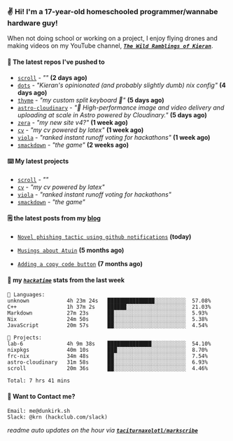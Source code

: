 ### ✌️ Hi! I'm a 17-year-old homeschooled programmer/wannabe hardware guy!

When not doing school or working on a project, I enjoy flying drones and making videos on my YouTube channel, [**_`The Wild Ramblings of Kieran`_**](https://youtube.com/@kieran.rambles).

#### 👷 The latest repos I've pushed to

- [`scroll`](https://github.com/taciturnaxolotl/scroll) - _""_ **(2 days ago)**
- [`dots`](https://github.com/taciturnaxolotl/dots) - _"Kieran's opinionated (and probably slightly dumb) nix config"_ **(4 days ago)**
- [`thyme`](https://github.com/taciturnaxolotl/thyme) - _"my custom split keyboard 🫶"_ **(5 days ago)**
- [`astro-cloudinary`](https://github.com/cloudinary-community/astro-cloudinary) - _"🚀 High-performance image and video delivery and uploading at scale in Astro powered by Cloudinary."_ **(5 days ago)**
- [`zera`](https://github.com/taciturnaxolotl/zera) - _"my new site v4?"_ **(1 week ago)**
- [`cv`](https://github.com/taciturnaxolotl/cv) - _"my cv powered by latex"_ **(1 week ago)**
- [`viola`](https://github.com/taciturnaxolotl/viola) - _"ranked instant runoff voting for hackathons"_ **(1 week ago)**
- [`smackdown`](https://github.com/taciturnaxolotl/smackdown) - _"the game"_ **(2 weeks ago)**

#### ⌨️ My latest projects

- [`scroll`](https://github.com/taciturnaxolotl/scroll) - _""_
- [`cv`](https://github.com/taciturnaxolotl/cv) - _"my cv powered by latex"_
- [`viola`](https://github.com/taciturnaxolotl/viola) - _"ranked instant runoff voting for hackathons"_
- [`smackdown`](https://github.com/taciturnaxolotl/smackdown) - _"the game"_

#### 🗒️ the latest posts from my [blog](https://dunkirk.sh)

- [`Novel phishing tactic using github notifications`](https://dunkirk.sh/blog/github-phishing/) **(today)**

- [`Musings about Atuin`](https://dunkirk.sh/blog/atuin/) **(5 months ago)**

- [`Adding a copy code button`](https://dunkirk.sh/blog/adding-a-copy-button/) **(7 months ago)**



#### 📡 my [_`hackatime`_](https://waka.hackclub.com) stats from the last week

```text
💾 Languages:
unknown            4h 23m 24s   ███████████████░░░░░░░░░░  57.08%
C++                1h 37m 2s    ██████░░░░░░░░░░░░░░░░░░░  21.03%
Markdown           27m 23s      ██░░░░░░░░░░░░░░░░░░░░░░░  5.93%
Nix                24m 50s      ██░░░░░░░░░░░░░░░░░░░░░░░  5.38%
JavaScript         20m 57s      ██░░░░░░░░░░░░░░░░░░░░░░░  4.54%

💼 Projects:
lab-6              4h 9m 38s    ██████████████░░░░░░░░░░░  54.10%
nixpkgs            40m 10s      ███░░░░░░░░░░░░░░░░░░░░░░  8.70%
frc-nix            34m 48s      ██░░░░░░░░░░░░░░░░░░░░░░░  7.54%
astro-cloudinary   31m 58s      ██░░░░░░░░░░░░░░░░░░░░░░░  6.93%
scroll             20m 36s      ██░░░░░░░░░░░░░░░░░░░░░░░  4.46%

Total: 7 hrs 41 mins
```

#### 📮 Want to Contact me?

```text
Email: me@dunkirk.sh
Slack: @krn (hackclub.com/slack)
```

_readme auto updates on the hour via [**`taciturnaxolotl/markscribe`**](https://github.com/taciturnaxolotl/markscribe)_
